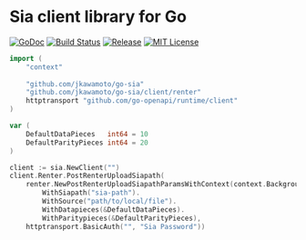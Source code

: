 # Sia client library for Go
[![GoDoc](https://godoc.org/github.com/jkawamoto/go-sia?status.svg)](http://godoc.org/github.com/jkawamoto/go-sia)
[![Build Status](https://travis-ci.org/jkawamoto/go-sia.svg?branch=master)](https://travis-ci.org/jkawamoto/go-sia)
[![Release](https://img.shields.io/badge/release-0.5.4-brightgreen.svg)](https://github.com/jkawamoto/go-sia/releases/tag/v0.5.4)
[![MIT License](https://img.shields.io/badge/license-MIT-blue.svg?style=flat)](LICENSE)


```go
import (
    "context"
    
    "github.com/jkawamoto/go-sia"
    "github.com/jkawamoto/go-sia/client/renter"
    httptransport "github.com/go-openapi/runtime/client"
)

var (
    DefaultDataPieces   int64 = 10
    DefaultParityPieces int64 = 20
)

client := sia.NewClient("")
client.Renter.PostRenterUploadSiapath(
    renter.NewPostRenterUploadSiapathParamsWithContext(context.Background()).
        WithSiapath("sia-path").
        WithSource("path/to/local/file").
        WithDatapieces(&DefaultDataPieces).
        WithParitypieces(&DefaultParityPieces),
    httptransport.BasicAuth("", "Sia Password"))
```